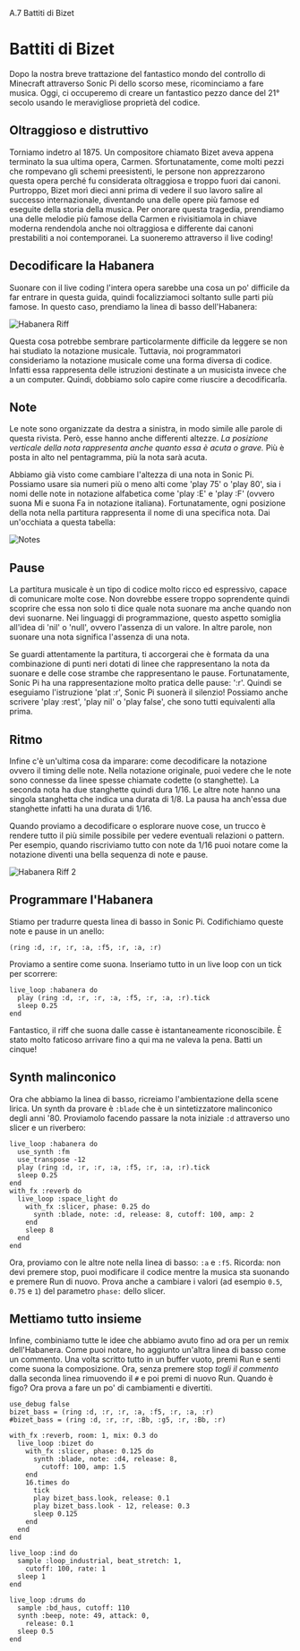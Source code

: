A.7 Battiti di Bizet

# Battiti di Bizet

Dopo la nostra breve trattazione del fantastico mondo del controllo di Minecraft attraverso Sonic Pi dello scorso mese, ricominciamo a fare musica. Oggi, ci occuperemo di creare un fantastico pezzo dance del 21° secolo usando le meravigliose proprietà del codice.

## Oltraggioso e distruttivo

Torniamo indetro al 1875. Un compositore chiamato Bizet aveva appena terminato la sua ultima opera, Carmen. Sfortunatamente, come molti pezzi che rompevano gli schemi preesistenti, le persone non apprezzarono questa opera perché fu considerata oltraggiosa e troppo fuori dai canoni. Purtroppo, Bizet morì dieci anni prima di vedere il suo lavoro salire al successo internazionale, diventando una delle opere più famose ed eseguite della storia della musica. Per onorare questa tragedia, prendiamo una delle melodie più famose della Carmen e rivisitiamola in chiave moderna rendendola anche noi oltraggiosa e differente dai canoni prestabiliti a noi contemporanei. La suoneremo attraverso il live coding!

## Decodificare la Habanera

Suonare con il live coding l'intera opera sarebbe una cosa un po' difficile da far entrare in questa guida, quindi focalizziamoci soltanto sulle parti più famose. In questo caso, prendiamo la linea di basso dell'Habanera:

![Habanera Riff](../images/tutorial/articles/A.07-bizet/habanera.png)

Questa cosa potrebbe sembrare particolarmente difficile da leggere se non hai studiato la notazione musicale. Tuttavia, noi programmatori consideriamo la notazione musicale come una forma diversa di codice. Infatti essa rappresenta delle istruzioni destinate a un musicista invece che a un computer. Quindi, dobbiamo solo capire come riuscire a decodificarla.

## Note

Le note sono organizzate da destra a sinistra, in modo simile alle parole di questa rivista. Però, esse hanno anche differenti altezze. *La posizione verticale della nota rappresenta anche quanto essa è acuta o grave.* Più è posta in alto nel pentagramma, più la nota sarà acuta.

Abbiamo già visto come cambiare l'altezza di una nota in Sonic Pi. Possiamo usare sia numeri più o meno alti come 'play 75' o 'play 80', sia i nomi delle note in notazione alfabetica come 'play :E' e 'play :F' (ovvero suona Mi e suona Fa in notazione italiana). Fortunatamente, ogni posizione della nota nella partitura rappresenta il nome di una specifica nota. Dai un'occhiata a questa tabella:

![Notes](../images/tutorial/articles/A.07-bizet/notes.png)

## Pause

La partitura musicale è un tipo di codice molto ricco ed espressivo, capace di comunicare molte cose. Non dovrebbe essere troppo soprendente quindi scoprire che essa non solo ti dice quale nota suonare ma anche quando non devi suonarne. Nei linguaggi di programmazione, questo aspetto somiglia all'idea di 'nil' o 'null', ovvero l'assenza di un valore. In altre parole, non suonare una nota significa l'assenza di una nota.

Se guardi attentamente la partitura, ti accorgerai che è formata da una combinazione di punti neri dotati di linee che rappresentano la nota da suonare e delle cose strambe che rappresentano le pause. Fortunatamente, Sonic Pi ha una rappresentazione molto pratica delle pause: ':r'. Quindi se eseguiamo l'istruzione 'plat :r', Sonic Pi suonerà il silenzio! Possiamo anche scrivere 'play :rest', 'play nil' o 'play false', che sono tutti equivalenti alla prima.

## Ritmo

Infine c'è un'ultima cosa da imparare: come decodificare la notazione ovvero il timing delle note. Nella notazione originale, puoi vedere che le note sono connesse da linee spesse chiamate codette (o stanghette). La seconda nota ha due stanghette quindi dura 1/16. Le altre note hanno una singola stanghetta che indica una durata di 1/8. La pausa ha anch'essa due stanghette infatti ha una durata di 1/16.

Quando proviamo a decodificare o esplorare nuove cose, un trucco è rendere tutto il più simile possibile per vedere eventuali relazioni o pattern. Per esempio, quando riscriviamo tutto con note da 1/16 puoi notare come la notazione diventi una bella sequenza di note e pause.

![Habanera Riff 2](../images/tutorial/articles/A.07-bizet/habanera2.png)

## Programmare l'Habanera

Stiamo per tradurre questa linea di basso in Sonic Pi. Codifichiamo queste note e pause in un anello:

```
(ring :d, :r, :r, :a, :f5, :r, :a, :r)
```
    
Proviamo a sentire come suona. Inseriamo tutto in un live loop con un tick per scorrere:

```
live_loop :habanera do
  play (ring :d, :r, :r, :a, :f5, :r, :a, :r).tick
  sleep 0.25
end
```
    
Fantastico, il riff che suona dalle casse è istantaneamente riconoscibile. È stato molto faticoso arrivare fino a qui ma ne valeva la pena. Batti un cinque!
    
## Synth malinconico

Ora che abbiamo la linea di basso, ricreiamo l'ambientazione della scene lirica. Un synth da provare è `:blade` che è un sintetizzatore malinconico degli anni '80. Proviamolo facendo passare la nota iniziale `:d` attraverso uno slicer e un riverbero:

```
live_loop :habanera do
  use_synth :fm
  use_transpose -12
  play (ring :d, :r, :r, :a, :f5, :r, :a, :r).tick
  sleep 0.25
end
with_fx :reverb do
  live_loop :space_light do
    with_fx :slicer, phase: 0.25 do
      synth :blade, note: :d, release: 8, cutoff: 100, amp: 2
    end
    sleep 8
  end
end
```

Ora, proviamo con le altre note nella linea di basso: `:a` e `:f5`. Ricorda: non devi premere stop, puoi modificare il codice mentre la musica sta suonando e premere Run di nuovo. Prova anche a cambiare i valori (ad esempio `0.5`, `0.75` e `1`) del parametro `phase:` dello slicer.

## Mettiamo tutto insieme

Infine, combiniamo tutte le idee che abbiamo avuto fino ad ora per un remix dell'Habanera. Come puoi notare, ho aggiunto un'altra linea di basso come un commento. Una volta scritto tutto in un buffer vuoto, premi Run e senti come suona la composizione. Ora, senza premere stop *togli il commento* dalla seconda linea rimuovendo il `#` e poi premi di nuovo Run. Quando è figo? Ora prova a fare un po' di cambiamenti e divertiti.

```
use_debug false
bizet_bass = (ring :d, :r, :r, :a, :f5, :r, :a, :r)
#bizet_bass = (ring :d, :r, :r, :Bb, :g5, :r, :Bb, :r)
 
with_fx :reverb, room: 1, mix: 0.3 do
  live_loop :bizet do
    with_fx :slicer, phase: 0.125 do
      synth :blade, note: :d4, release: 8,
        cutoff: 100, amp: 1.5
    end
    16.times do
      tick
      play bizet_bass.look, release: 0.1
      play bizet_bass.look - 12, release: 0.3
      sleep 0.125
    end
  end
end
 
live_loop :ind do
  sample :loop_industrial, beat_stretch: 1,
    cutoff: 100, rate: 1
  sleep 1
end
 
live_loop :drums do
  sample :bd_haus, cutoff: 110
  synth :beep, note: 49, attack: 0,
    release: 0.1
  sleep 0.5
end
```
